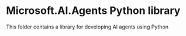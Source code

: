 # Microsoft.AI.Agents Python library

This folder contains a library for developing AI agents using Python
